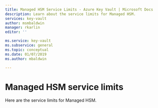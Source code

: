 ```yaml
---
title: Managed HSM Service Limits - Azure Key Vault | Microsoft Docs
description: Learn about the service limits for Managed HSM.
services: key-vault
author: msmbaldwin
manager: rkarlin
editor: ''

ms.service: key-vault
ms.subservice: general
ms.topic: conceptual
ms.date: 01/07/2019
ms.author: mbaldwin

---
```

# Managed HSM service limits

Here are the service limits for Managed HSM.



